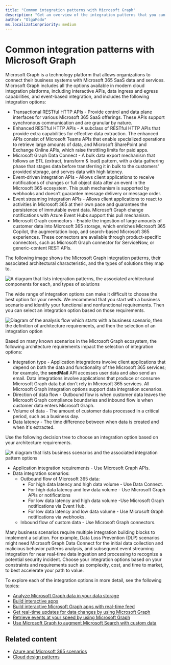 ```yaml
---
title: "Common integration patterns with Microsoft Graph"
description: "Get an overview of the integration patterns that you can apply to solutions that you build using Microsoft Graph."
author: "OlgaPodo"
ms.localizationpriority: medium
---
```


# Common integration patterns with Microsoft Graph

Microsoft Graph is a technology platform that allows organizations to connect their business systems with Microsoft 365 SaaS data and services. Microsoft Graph includes all the options available in modern cloud integration platforms, including interactive APIs, data ingress and egress capabilities, and event-based integration, and includes the following integration options:

- Transactional RESTful HTTP APIs - Provide control and data plane interfaces for various Microsoft 365 SaaS offerings. These APIs support synchronous communication and are granular by nature.  
- Enhanced RESTful HTTP APIs - A subclass of RESTful HTTP APIs that provide extra capabilities for effective data extraction. The enhanced APIs consist of Microsoft Teams APIs that enable specialized operations to retrieve large amounts of data, and  Microsoft SharePoint and Exchange Online APIs, which raise throttling limits for paid apps.
- Microsoft Graph Data Connect - A bulk data export mechanism that follows an ETL (extract, transform & load) pattern, with a data gathering phase that stages data before transferring it in bulk to the customers' provided storage, and serves data with high latency.  
- Event-driven integration APIs - Allows client applications to receive notifications of changes or full object data after an event in the Microsoft 365 ecosystem. This push mechanism is supported by webhooks and doesn’t guarantee message delivery or message order. 
- Event streaming integration APIs - Allows client applications to react to activities in Microsoft 365 at their own pace and guarantees the persistence of immutable event data. Microsoft Graph change notifications with Azure Event Hubs support this pull mechanism. 
- Microsoft Graph connectors - Enable the ingestion of large amounts of customer data into Microsoft 365 storage, which enriches Microsoft 365 Copilot, the augmentation loop, and search-based Microsoft 365 experiences. These connectors are available through product-specific connectors, such as Microsoft Graph connector for ServiceNow, or generic-content REST APIs.

The following image shows the Microsoft Graph integration patterns, their associated architectural characteristic, and the types of solutions they map to.

![A diagram that lists integration patterns, the associated architectural components for each, and types of solutions](./images/integrationoptions.png)

The wide range of integration options can make it difficult to choose the best option for your needs. We recommend that you start with a business scenario and identify your functional and nonfunctional requirements. Then you can select an integration option based on those requirements.

![Diagram of the analysis flow which starts with a business scenario, then the definition of architecture requirements, and then the selection of an integration option](./images/scenariorequirementssolution.png)

Based on many known scenarios in the Microsoft Graph ecosystem, the following architecture requirements impact the selection of integration options:

- Integration type - Application integrations involve client applications that depend on both the data and functionality of the Microsoft 365 services; for example, the **sendMail** API accesses user data and also send an email. Data integrations involve applications that produce or consume Microsoft Graph data but don't rely in Microsoft 365 services. All Microsoft Graph integration options support data integration scenarios.
- Direction of data flow - Outbound flow is when customer data leaves the Microsoft Graph compliance boundaries and inbound flow is when customer data enters Microsoft Graph.
- Volume of data - The amount of customer data processed in a critical period, such as a business day.
- Data latency - The time difference between when data is created and when it's extracted.

Use the following decision tree to choose an integration option based on your architecture requirements.

![A diagram that lists business scenarios and the associated integration pattern options](./images/decisiontree.png)

- Application integration requirements - Use Microsoft Graph APIs.
- Data integration scenarios:
  - Outbound flow of Microsoft 365 data:
    - For high data latency and high data volume - Use Data Connect.
    - For high data latency and low data volume - Use Microsoft Graph APIs or notifications
    - For low data latency and high data volume -Use Microsoft Graph notifications via Event Hub.
    - For low data latency and low data volume - Use Microsoft Graph notifications via webhooks.
  - Inbound flow of custom data - Use Microsoft Graph connectors.

Many business scenarios require multiple integration building blocks to implement a solution. For example, Data Loss Prevention (DLP) scenarios might need Microsoft Graph Data Connect for the initial data collection and malicious behavior patterns analysis, and subsequent event streaming integration for near real-time data ingestion and processing to recognize a potential security incident. Choose your integration options based on your constraints and requirements such as complexity, cost, and time to market, to best accelerate your path to value.

To explore each of the integration options in more detail, see the following topics:

- [Analyze Microsoft Graph data in your data storage](./patterns/analyze-storage-data.md)
- [Build interactive apps](./patterns/interactive-applications.md)
- [Build interactive Microsoft Graph apps with real-time feed](./patterns/interactive-app-with-change-notifications-via-webhooks.md) 
- [Get real-time updates for data changes by using Microsoft Graph](./patterns/notifications-in-push-mode.md)
- [Retrieve events at your speed by using Microsoft Graph](./patterns/notifications-in-pull-mode.md)
- [Use Microsoft Graph to augment Microsoft Search with custom data](./patterns/augment-search-experience-with-custom-data.md)

## Related content

- [Azure and Microsoft 365 scenarios](/azure/architecture/solutions/microsoft-365-scenarios)
- [Cloud design patterns](/azure/architecture/patterns/)
  
